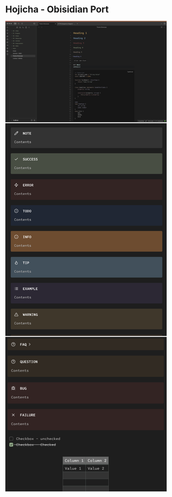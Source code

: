 # Hojicha - Obisidian Port


![Headings / Code Blocks](./screenshot_1.png)
![Callouts Part 1](./screenshot_2.png)
![Callouts Part 2 / Table](./screenshot_3.png)